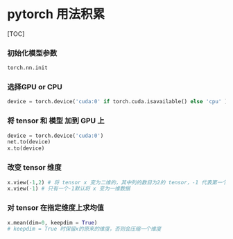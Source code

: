 # pytorch 用法积累
[TOC]
### 初始化模型参数
```python
torch.nn.init
```
### 选择GPU or CPU
```python
device = torch.device('cuda:0' if torch.cuda.isavailable() else 'cpu' )
```
### 将 tensor 和 模型 加到 GPU 上
```python
device = torch.device('cuda:0')
net.to(device)
x.to(device)
```
### 改变 tensor 维度
```python
x.view(-1,2) # 将 tensor x 变为二维的，其中列的数目为2的 tensor，-1 代表第一个维度自适应调整
x.view(-1) # 只有一个-1默认将 x 变为一维数据 
```
### 对 tensor 在指定维度上求均值
```python
x.mean(dim=0, keepdim = True) 
# keepdim = True 时保留x的原来的维度，否则会压缩一个维度
```
